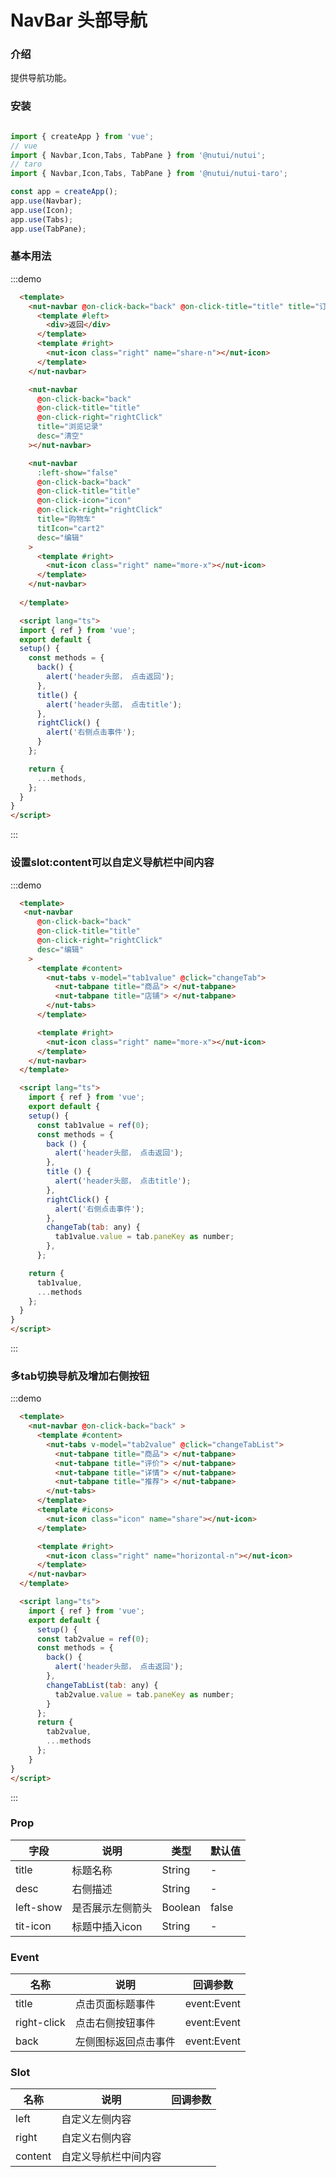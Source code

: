 # NavBar 头部导航

### 介绍 


提供导航功能。

### 安装

```javascript

import { createApp } from 'vue';
// vue
import { Navbar,Icon,Tabs, TabPane } from '@nutui/nutui';
// taro
import { Navbar,Icon,Tabs, TabPane } from '@nutui/nutui-taro';

const app = createApp();
app.use(Navbar);
app.use(Icon);
app.use(Tabs);
app.use(TabPane);

```

### 基本用法

:::demo
```html
  <template>
    <nut-navbar @on-click-back="back" @on-click-title="title" title="订单详情">
      <template #left>
        <div>返回</div>
      </template>
      <template #right>
        <nut-icon class="right" name="share-n"></nut-icon>
      </template>
    </nut-navbar>

    <nut-navbar
      @on-click-back="back"
      @on-click-title="title"
      @on-click-right="rightClick"
      title="浏览记录"
      desc="清空"
    ></nut-navbar>

    <nut-navbar
      :left-show="false"
      @on-click-back="back"
      @on-click-title="title"
      @on-click-icon="icon"
      @on-click-right="rightClick"
      title="购物车"
      titIcon="cart2"
      desc="编辑"
    >
      <template #right>
        <nut-icon class="right" name="more-x"></nut-icon>
      </template>
    </nut-navbar>
  
  </template>

  <script lang="ts">
  import { ref } from 'vue';
  export default {
  setup() {
    const methods = {
      back() {
        alert('header头部， 点击返回');
      },
      title() {
        alert('header头部， 点击title');
      },
      rightClick() {
        alert('右侧点击事件');
      }
    };

    return {
      ...methods,
    };
  }
}
</script>

```
:::

### 设置slot:content可以自定义导航栏中间内容

:::demo
```html
  <template>
   <nut-navbar
      @on-click-back="back"
      @on-click-title="title"
      @on-click-right="rightClick"
      desc="编辑"
    >
      <template #content>
        <nut-tabs v-model="tab1value" @click="changeTab">
          <nut-tabpane title="商品"> </nut-tabpane>
          <nut-tabpane title="店铺"> </nut-tabpane>
        </nut-tabs>
      </template>

      <template #right>
        <nut-icon class="right" name="more-x"></nut-icon>
      </template>
    </nut-navbar>
  </template>

  <script lang="ts">
    import { ref } from 'vue';
    export default {
    setup() {
      const tab1value = ref(0);
      const methods = {
        back () {
          alert('header头部， 点击返回');
        },
        title () {
          alert('header头部， 点击title');
        },
        rightClick() {
          alert('右侧点击事件');
        },
        changeTab(tab: any) {
          tab1value.value = tab.paneKey as number;
        },
      };

    return {
      tab1value,
      ...methods
    };
  }
}
</script>

```
:::

### 多tab切换导航及增加右侧按钮

:::demo
```html
  <template>
    <nut-navbar @on-click-back="back" >
      <template #content>
        <nut-tabs v-model="tab2value" @click="changeTabList">
          <nut-tabpane title="商品"> </nut-tabpane>
          <nut-tabpane title="评价"> </nut-tabpane>
          <nut-tabpane title="详情"> </nut-tabpane>
          <nut-tabpane title="推荐"> </nut-tabpane>
        </nut-tabs>
      </template>
      <template #icons>
        <nut-icon class="icon" name="share"></nut-icon>
      </template>

      <template #right>
        <nut-icon class="right" name="horizontal-n"></nut-icon>
      </template>
    </nut-navbar>
  </template>

  <script lang="ts">
    import { ref } from 'vue';
    export default {
      setup() {
      const tab2value = ref(0);
      const methods = {
        back() {
          alert('header头部， 点击返回');
        },
        changeTabList(tab: any) {
          tab2value.value = tab.paneKey as number;
        }
      };
      return {
        tab2value,
        ...methods
      };
    }
}
</script>

```
:::

### Prop  

| 字段            | 说明                                                                                           | 类型    | 默认值  |
|-----------------|------------------------------------------------------------------------------------------------|---------|---------|
| title           | 标题名称                                                                                       | String  | -       |
| desc            | 右侧描述                                                                                       | String  | -       |
| left-show        | 是否展示左侧箭头                                                                               | Boolean | false   |
| tit-icon         | 标题中插入icon                                                                                    | String  |-|                                          

### Event
| 名称  | 说明     | 回调参数    |
|-------|----------|-------------|
| title | 点击页面标题事件 | event:Event |
| right-click | 点击右侧按钮事件 | event:Event |
| back | 左侧图标返回点击事件 | event:Event |

### Slot
| 名称  | 说明     | 回调参数    |
|-------|----------|-------------|
| left | 自定义左侧内容 |  |
| right | 自定义右侧内容 |  |
| content |  自定义导航栏中间内容 |  |